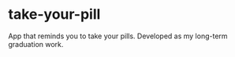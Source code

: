 # take-your-pill
App that reminds you to take your pills. Developed as my long-term graduation work.
